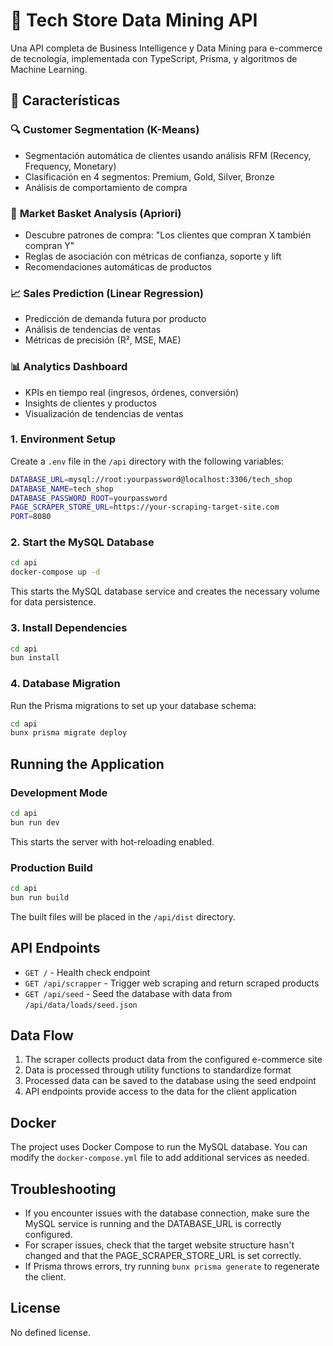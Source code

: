 # 🚀 Tech Store Data Mining API

Una API completa de Business Intelligence y Data Mining para e-commerce de tecnología, implementada con TypeScript, Prisma, y algoritmos de Machine Learning.

## 🌟 Características

### 🔍 **Customer Segmentation (K-Means)**

- Segmentación automática de clientes usando análisis RFM (Recency, Frequency, Monetary)
- Clasificación en 4 segmentos: Premium, Gold, Silver, Bronze
- Análisis de comportamiento de compra

### 🛒 **Market Basket Analysis (Apriori)**

- Descubre patrones de compra: "Los clientes que compran X también compran Y"
- Reglas de asociación con métricas de confianza, soporte y lift
- Recomendaciones automáticas de productos

### 📈 **Sales Prediction (Linear Regression)**

- Predicción de demanda futura por producto
- Análisis de tendencias de ventas
- Métricas de precisión (R², MSE, MAE)

### 📊 **Analytics Dashboard**

- KPIs en tiempo real (ingresos, órdenes, conversión)
- Insights de clientes y productos
- Visualización de tendencias de ventas

### 1. Environment Setup

Create a `.env` file in the `/api` directory with the following variables:

```bash
DATABASE_URL=mysql://root:yourpassword@localhost:3306/tech_shop
DATABASE_NAME=tech_shop
DATABASE_PASSWORD_ROOT=yourpassword
PAGE_SCRAPER_STORE_URL=https://your-scraping-target-site.com
PORT=8080
```

### 2. Start the MySQL Database

```bash
cd api
docker-compose up -d
```

This starts the MySQL database service and creates the necessary volume for data persistence.

### 3. Install Dependencies

```bash
cd api
bun install
```

### 4. Database Migration

Run the Prisma migrations to set up your database schema:

```bash
cd api
bunx prisma migrate deploy
```

## Running the Application

### Development Mode

```bash
cd api
bun run dev
```

This starts the server with hot-reloading enabled.

### Production Build

```bash
cd api
bun run build
```

The built files will be placed in the `/api/dist` directory.

## API Endpoints

- `GET /` - Health check endpoint
- `GET /api/scrapper` - Trigger web scraping and return scraped products
- `GET /api/seed` - Seed the database with data from `/api/data/loads/seed.json`

## Data Flow

1. The scraper collects product data from the configured e-commerce site
2. Data is processed through utility functions to standardize format
3. Processed data can be saved to the database using the seed endpoint
4. API endpoints provide access to the data for the client application

## Docker

The project uses Docker Compose to run the MySQL database. You can modify the `docker-compose.yml` file to add additional services as needed.

## Troubleshooting

- If you encounter issues with the database connection, make sure the MySQL service is running and the DATABASE_URL is correctly configured.
- For scraper issues, check that the target website structure hasn't changed and that the PAGE_SCRAPER_STORE_URL is set correctly.
- If Prisma throws errors, try running `bunx prisma generate` to regenerate the client.

## License

No defined license.
